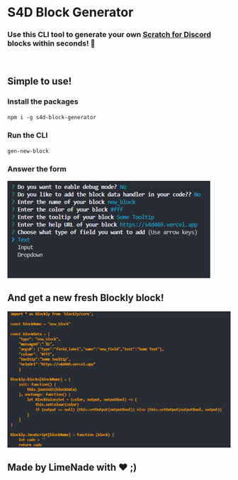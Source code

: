 #  **S4D Block Generator**

### Use this CLI tool to generate your own  [Scratch for Discord](https://s4d469.vercel.app) blocks within seconds! 🧱
</br>

## **Simple to use!**
  ### Install the packages
  `npm i -g s4d-block-generator`
  ### Run the CLI
  `gen-new-block`
  ### Answer the form
  ![example](./examples/example1.png)

  ## **And get a new fresh Blockly block!**
  ![example2](./examples/example2.png)

## Made by LimeNade with ❤ ;)
